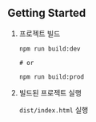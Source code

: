## Getting Started

1. 프로젝트 빌드

    ```shell
    npm run build:dev

    # or

    npm run build:prod
    ```

2. 빌드된 프로젝트 실행

    `dist/index.html` 실행
